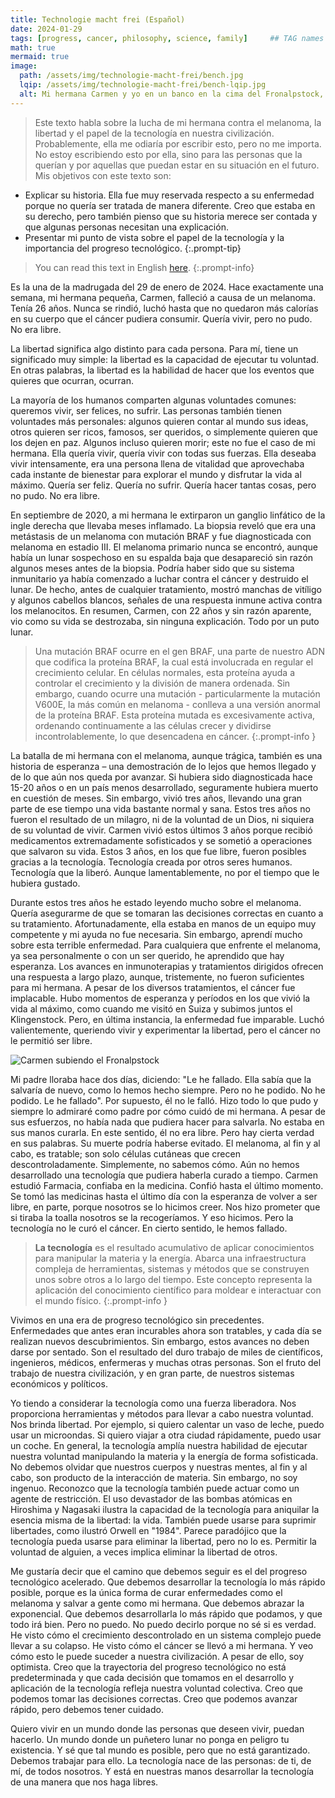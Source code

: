 ```yaml
---
title: Technologie macht frei (Español)
date: 2024-01-29
tags: [progress, cancer, philosophy, science, family]     ## TAG names should always be lowercase
math: true
mermaid: true
image:
  path: /assets/img/technologie-macht-frei/bench.jpg
  lqip: /assets/img/technologie-macht-frei/bench-lqip.jpg
  alt: Mi hermana Carmen y yo en un banco en la cima del Fronalpstock, Suiza.
---
```


> Este texto habla sobre la lucha de mi hermana contra el melanoma, la libertad y el papel de la tecnología en nuestra civilización. Probablemente, ella me odiaría por escribir esto, pero no me importa. No estoy escribiendo esto por ella, sino para las personas que la querían y por aquellas que puedan estar en su situación en el futuro. Mis objetivos con este texto son:
- Explicar su historia. Ella fue muy reservada respecto a su enfermedad porque no quería ser tratada de manera diferente. Creo que estaba en su derecho, pero también pienso que su historia merece ser contada y que algunas personas necesitan una explicación.
- Presentar mi punto de vista sobre el papel de la tecnología y la importancia del progreso tecnológico.
{:.prompt-tip}

> You can read this text in English [here](https://instrumentalcomplexity.com/posts/technologie-macht-frei/).
{:.prompt-info}


Es la una de la madrugada del 29 de enero de 2024. Hace exactamente una semana, mi hermana pequeña, Carmen, falleció a causa de un melanoma. Tenía 26 años. Nunca se rindió, luchó hasta que no quedaron más calorías en su cuerpo que el cáncer pudiera consumir. Quería vivir, pero no pudo. No era libre.

La libertad significa algo distinto para cada persona. Para mí, tiene un significado muy simple: la libertad es la capacidad de ejecutar tu voluntad. En otras palabras, la libertad es la habilidad de hacer que los eventos que quieres que ocurran, ocurran.

La mayoría de los humanos comparten algunas voluntades comunes: queremos vivir, ser felices, no sufrir. Las personas también tienen voluntades más personales: algunos quieren contar al mundo sus ideas, otros quieren ser ricos, famosos, ser queridos, o simplemente quieren que los dejen en paz. Algunos incluso quieren morir; este no fue el caso de mi hermana. Ella quería vivir, quería vivir con todas sus fuerzas. Ella deseaba vivir intensamente, era una persona llena de vitalidad que aprovechaba cada instante de bienestar para explorar el mundo y disfrutar la vida al máximo. Quería ser feliz. Quería no sufrir. Quería hacer tantas cosas, pero no pudo. No era libre.

En septiembre de 2020, a mi hermana le extirparon un ganglio linfático de la ingle derecha que llevaba meses inflamado. La biopsia reveló que era una metástasis de un melanoma con mutación BRAF y fue diagnosticada con melanoma en estadio III. El melanoma primario nunca se encontró, aunque había un lunar sospechoso en su espalda baja que desapareció sin razón algunos meses antes de la biopsia. Podría haber sido que su sistema inmunitario ya había comenzado a luchar contra el cáncer y destruido el lunar. De hecho, antes de cualquier tratamiento, mostró manchas de vitíligo y algunos cabellos blancos, señales de una respuesta inmune activa contra los melanocitos. En resumen, Carmen, con 22 años y sin razón aparente, vio como su vida se destrozaba, sin ninguna explicación. Todo por un puto lunar.

>Una mutación BRAF ocurre en el gen BRAF, una parte de nuestro ADN que codifica la proteína BRAF, la cual está involucrada en regular el crecimiento celular. En células normales, esta proteína ayuda a controlar el crecimiento y la división de manera ordenada. Sin embargo, cuando ocurre una mutación - particularmente la mutación V600E, la más común en melanoma - conlleva a una versión anormal de la proteína BRAF. Esta proteína mutada es excesivamente activa, ordenando continuamente a las células crecer y dividirse incontrolablemente, lo que desencadena en cáncer.
{:.prompt-info }

La batalla de mi hermana con el melanoma, aunque trágica, también es una historia de esperanza – una demostración de lo lejos que hemos llegado y de lo que aún nos queda por avanzar. Si hubiera sido diagnosticada hace 15-20 años o en un país menos desarrollado, seguramente hubiera muerto en cuestión de meses. Sin embargo, vivió tres años, llevando una gran parte de ese tiempo una vida bastante normal y sana. Estos tres años no fueron el resultado de un milagro, ni de la voluntad de un Dios, ni siquiera de su voluntad de vivir. Carmen vivió estos últimos 3 años porque recibió medicamentos extremadamente sofisticados y se sometió a operaciones que salvaron su vida. Estos 3 años, en los que fue libre, fueron posibles gracias a la tecnología. Tecnología creada por otros seres humanos. Tecnología que la liberó. Aunque lamentablemente, no por el tiempo que le hubiera gustado.

Durante estos tres años he estado leyendo mucho sobre el melanoma. Quería asegurarme de que se tomaran las decisiones correctas en cuanto a su tratamiento. Afortunadamente, ella estaba en manos de un equipo muy competente y mi ayuda no fue necesaria. Sin embargo, aprendí mucho sobre esta terrible enfermedad. Para cualquiera que enfrente el melanoma, ya sea personalmente o con un ser querido, he aprendido que hay esperanza. Los avances en inmunoterapias y tratamientos dirigidos ofrecen una respuesta a largo plazo, aunque, tristemente, no fueron suficientes para mi hermana. A pesar de los diversos tratamientos, el cáncer fue implacable. Hubo momentos de esperanza y períodos en los que vivió la vida al máximo, como cuando me visitó en Suiza y subimos juntos el Klingenstock. Pero, en última instancia, la enfermedad fue imparable. Luchó valientemente, queriendo vivir y experimentar la libertad, pero el cáncer no le permitió ser libre.


![Carmen subiendo el Fronalpstock](/assets/img/technologie-macht-frei/climb.jpg)

Mi padre lloraba hace dos días, diciendo: "Le he fallado. Ella sabía que la salvaría de nuevo, como lo hemos hecho siempre. Pero no he podido. No he podido. Le he fallado". Por supuesto, él no le falló. Hizo todo lo que pudo y siempre lo admiraré como padre por cómo cuidó de mi hermana. A pesar de sus esfuerzos, no había nada que pudiera hacer para salvarla. No estaba en sus manos curarla. En este sentido, él no era libre. Pero hay cierta verdad en sus palabras. Su muerte podría haberse evitado. El melanoma, al fin y al cabo, es tratable; son solo células cutáneas que crecen descontroladamente. Simplemente, no sabemos cómo. Aún no hemos desarrollado una tecnología que pudiera haberla curado a tiempo. Carmen estudió Farmacia, confiaba en la medicina. Confió hasta el último momento. Se tomó las medicinas hasta el último día con la esperanza de volver a ser libre, en parte, porque nosotros se lo hicimos creer. Nos hizo prometer que si tiraba la toalla nosotros se la recogeríamos. Y eso hicimos. Pero la tecnología no le curó el cáncer. En cierto sentido, le hemos fallado. 

>**La tecnología** es el resultado acumulativo de aplicar conocimientos para manipular la materia y la energía. Abarca una infraestructura compleja de herramientas, sistemas y métodos que se construyen unos sobre otros a lo largo del tiempo. Este concepto representa la aplicación del conocimiento científico para moldear e interactuar con el mundo físico.
{:.prompt-info }

Vivimos en una era de progreso tecnológico sin precedentes. Enfermedades que antes eran incurables ahora son tratables, y cada día se realizan nuevos descubrimientos. Sin embargo, estos avances no deben darse por sentado. Son el resultado del duro trabajo de miles de científicos, ingenieros, médicos, enfermeras y muchas otras personas. Son el fruto del trabajo de nuestra civilización, y en gran parte, de nuestros sistemas económicos y políticos.

Yo tiendo a considerar la tecnología como una fuerza liberadora. Nos proporciona herramientas y métodos para llevar a cabo nuestra voluntad. Nos brinda libertad. Por ejemplo, si quiero calentar un vaso de leche, puedo usar un microondas. Si quiero viajar a otra ciudad rápidamente, puedo usar un coche. En general, la tecnología amplía nuestra habilidad de ejecutar nuestra voluntad manipulando la materia y la energía de forma sofisticada. No debemos olvidar que nuestros cuerpos y nuestras mentes, al fin y al cabo, son producto de la interacción de materia.  Sin embargo, no soy ingenuo. Reconozco que la tecnología también puede actuar como un agente de restricción. El uso devastador de las bombas atómicas en Hiroshima y Nagasaki ilustra la capacidad de la tecnología para aniquilar la esencia misma de la libertad: la vida. También puede usarse para suprimir libertades, como ilustró Orwell en "1984". Parece paradójico que la tecnología pueda usarse para eliminar la libertad, pero no lo es. Permitir la voluntad de alguien, a veces implica eliminar la libertad de otros.

Me gustaría decir que el camino que debemos seguir es el del progreso tecnológico acelerado. Que debemos desarrollar la tecnología lo más rápido posible, porque es la única forma de curar enfermedades como el melanoma y salvar a gente como mi hermana. Que debemos abrazar la exponencial. Que debemos desarrollarla lo más rápido que podamos, y que todo irá bien. Pero no puedo. No puedo decirlo porque no sé si es verdad. He visto cómo el crecimiento descontrolado en un sistema complejo puede llevar a su colapso. He visto cómo el cáncer se llevó a mi hermana. Y veo cómo esto le puede suceder a nuestra civilización. A pesar de ello, soy optimista. Creo que la trayectoria del progreso tecnológico no está predeterminada y que cada decisión que tomamos en el desarrollo y aplicación de la tecnología refleja nuestra voluntad colectiva. Creo que podemos tomar las decisiones correctas. Creo que podemos avanzar rápido, pero debemos tener cuidado.

Quiero vivir en un mundo donde las personas que deseen vivir, puedan hacerlo. Un mundo donde un puñetero lunar no ponga en peligro tu existencia. Y sé que tal mundo es posible, pero que no está garantizado. Debemos trabajar para ello. La tecnología nace de las personas: de ti, de mí, de todos nosotros. Y está en nuestras manos desarrollar la tecnología de una manera que nos haga libres.
